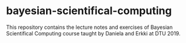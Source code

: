 # bayesian-scientifical-computing
This repository contains the lecture notes and exercises of Bayesian Scientifical Computing course taught by Daniela and Erkki at DTU 2019.
